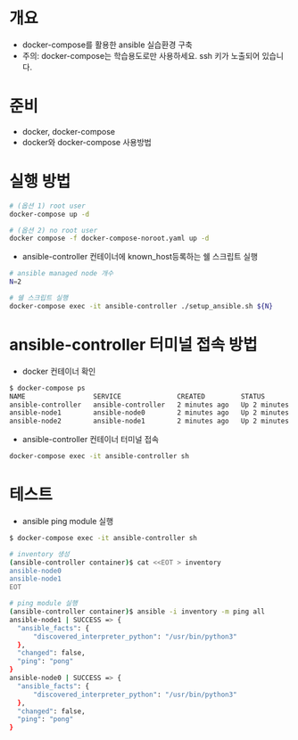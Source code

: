# 개요
* docker-compose를 활용한 ansible 실습환경 구축
* 주의: docker-compose는 학습용도로만 사용하세요. ssh 키가 노출되어 있습니다.

# 준비
* docker, docker-compose
* docker와 docker-compose 사용방법

# 실행 방법
```sh
# (옵션 1) root user
docker-compose up -d

# (옵션 2) no root user
docker compose -f docker-compose-noroot.yaml up -d
```

* ansible-controller 컨테이너에 known_host등록하는 쉘 스크립트 실행

```sh
# ansible managed node 개수
N=2

# 쉘 스크립트 실행
docker-compose exec -it ansible-controller ./setup_ansible.sh ${N}
```

# ansible-controller 터미널 접속 방법
* docker 컨테이너 확인

```sh
$ docker-compose ps
NAME                 SERVICE              CREATED         STATUS         PORTS
ansible-controller   ansible-controller   2 minutes ago   Up 2 minutes
ansible-node1        ansible-node0        2 minutes ago   Up 2 minutes   22/tcp
ansible-node2        ansible-node1        2 minutes ago   Up 2 minutes   22/tcp
```

* ansible-controller 컨테이너 터미널 접속

```sh
docker-compose exec -it ansible-controller sh
```

# 테스트
* ansible ping module 실행

```sh
$ docker-compose exec -it ansible-controller sh

# inventory 생성
(ansible-controller container)$ cat <<EOT > inventory
ansible-node0
ansible-node1
EOT

# ping module 실행
(ansible-controller container)$ ansible -i inventory -m ping all
ansible-node1 | SUCCESS => {
  "ansible_facts": {
      "discovered_interpreter_python": "/usr/bin/python3"
  },
  "changed": false,
  "ping": "pong"
}
ansible-node0 | SUCCESS => {
  "ansible_facts": {
      "discovered_interpreter_python": "/usr/bin/python3"
  },
  "changed": false,
  "ping": "pong"
}
```
